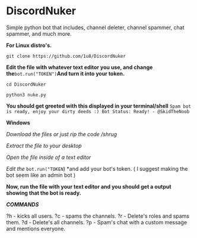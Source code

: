 # DiscordNuker
Simple python bot that includes, channel deleter, channel spammer, chat spammer, and much more.


**For Linux distro's.**

`git clone https://github.com/1u8/DiscordNuker`

**Edit the file with whatever text editor you use, and change the**`bot.run("TOKEN")`**And turn it into your token.**

`cd DiscordNuker`

`python3 nuke.py`

**You should get greeted with this displayed in your terminal/shell**
``Spam bot is ready, enjoy your dirty deeds :)
Bot Status: Ready! - @SkidTheNoob``

**Windows**

*Download the files or just rip the code /shrug*

*Extract the file to your desktop*

*Open the file inside of a text editor*

*Edit the* `bot.run("TOKEN`) *and add your bot's token. ( I suggest making the bot seem like an admin bot )

**Now, run the file with your text editor and you should get a output showing that the bot is ready.**

***COMMANDS***

?h - kicks all users.
?c - spams the channels.
?r - Delete's roles and spams them.
?d - Delete's all channels.
?p - Spam's chat with a custom message and mentions everyone.
